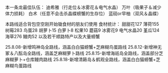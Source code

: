 本一条龙最佳队伍：
迪希雅（行走位＆冰雾花＆电气水晶）
万叶（吸果子＆减少体力损耗）
白术（任意不会击杀晶蝶螃蟹的生存位）
蓝砚or早柚（双风＆晶蝶）

本路线适合背包空空刚开始锄食材的朋友们使用
食材统计：
甜甜花127
薄荷155
树莓283
鸟蛋28
胡萝卜15
白萝卜8
松果10
蘑菇9
冰雾花9
电气水晶20
堇瓜124
海草276
鳗肉52
以及若干顺路特产以及大量螃蟹

25.8.08-新增鸣神岛全路线，涵盖白白猫螃蟹+芝麻糊鸟蛋路线
25.8.12-新增神无冢＆八酝岛全路线，涵盖芝麻糊萝卜路线
25.8.15-新增海祇岛全路线，涵盖部分芝麻糊萝卜+仓库鳗肉路线
25.8.18-新增清籁岛＆鹤观全路线，涵盖白白猫螃蟹+芝麻糊鸟蛋路线

